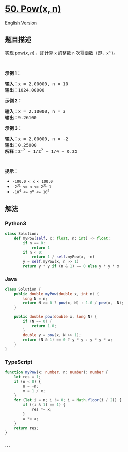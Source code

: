 # [50. Pow(x, n)](https://leetcode.cn/problems/powx-n)

[English Version](/solution/0000-0099/0050.Pow%28x%2C%20n%29/README_EN.md)

## 题目描述

<!-- 这里写题目描述 -->

<p>实现&nbsp;<a href="https://www.cplusplus.com/reference/valarray/pow/" target="_blank">pow(<em>x</em>, <em>n</em>)</a>&nbsp;，即计算 <code>x</code> 的整数&nbsp;<code>n</code> 次幂函数（即，<code>x<sup>n</sup></code><sup><span style="font-size:10.8333px"> </span></sup>）。</p>

<p>&nbsp;</p>

<p><strong>示例 1：</strong></p>

<pre>
<strong>输入：</strong>x = 2.00000, n = 10
<strong>输出：</strong>1024.00000
</pre>

<p><strong>示例 2：</strong></p>

<pre>
<strong>输入：</strong>x = 2.10000, n = 3
<strong>输出：</strong>9.26100
</pre>

<p><strong>示例 3：</strong></p>

<pre>
<strong>输入：</strong>x = 2.00000, n = -2
<strong>输出：</strong>0.25000
<strong>解释：</strong>2<sup>-2</sup> = 1/2<sup>2</sup> = 1/4 = 0.25
</pre>

<p>&nbsp;</p>

<p><strong>提示：</strong></p>

<ul>
	<li><code>-100.0 &lt; x &lt; 100.0</code></li>
	<li><code>-2<sup>31</sup> &lt;= n &lt;= 2<sup>31</sup>-1</code></li>
	<li><code>-10<sup>4</sup> &lt;= x<sup>n</sup> &lt;= 10<sup>4</sup></code></li>
</ul>

## 解法

<!-- 这里可写通用的实现逻辑 -->

<!-- tabs:start -->

### **Python3**

<!-- 这里可写当前语言的特殊实现逻辑 -->

```python
class Solution:
    def myPow(self, x: float, n: int) -> float:
        if n == 0:
            return 1
        if n < 0:
            return 1 / self.myPow(x, -n)
        y = self.myPow(x, n >> 1)
        return y * y if (n & 1) == 0 else y * y * x
```

### **Java**

<!-- 这里可写当前语言的特殊实现逻辑 -->

```java
class Solution {
    public double myPow(double x, int n) {
        long N = n;
        return N >= 0 ? pow(x, N) : 1.0 / pow(x, -N);
    }

    public double pow(double x, long N) {
        if (N == 0) {
            return 1.0;
        }
        double y = pow(x, N >> 1);
        return (N & 1) == 0 ? y * y : y * y * x;
    }
}
```

### **TypeScript**

```ts
function myPow(x: number, n: number): number {
    let res = 1;
    if (n < 0) {
        n = -n;
        x = 1 / x;
    }
    for (let i = n; i != 0; i = Math.floor(i / 2)) {
        if ((i & 1) == 1) {
            res *= x;
        }
        x *= x;
    }
    return res;
}
```

### **...**

```

```

<!-- tabs:end -->
